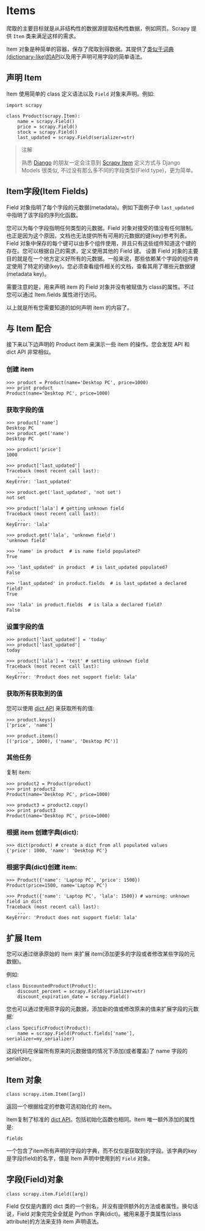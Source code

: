 # Items

爬取的主要目标就是从非结构性的数据源提取结构性数据，例如网页。Scrapy 提供 `Item` 类来满足这样的需求。

Item 对象是种简单的容器，保存了爬取到得数据。其提供了[类似于词典(dictionary-like)的API](http://docs.python.org/library/stdtypes.html#dict)以及用于声明可用字段的简单语法。

## 声明 Item

Item 使用简单的 class 定义语法以及 `Field` 对象来声明。例如:

```
import scrapy

class Product(scrapy.Item):
    name = scrapy.Field()
    price = scrapy.Field()
    stock = scrapy.Field()
    last_updated = scrapy.Field(serializer=str)
```

> 注解
> 
> 熟悉 [Django](http://www.djangoproject.com/) 的朋友一定会注意到 [Scrapy Item](http://docs.djangoproject.com/en/dev/topics/db/models/) 定义方式与 Django Models 很类似, 不过没有那么多不同的字段类型(Field type)，更为简单。

## Item字段(Item Fields)

Field 对象指明了每个字段的元数据(metadata)。例如下面例子中 `last_updated` 中指明了该字段的序列化函数。

您可以为每个字段指明任何类型的元数据。Field 对象对接受的值没有任何限制。也正是因为这个原因，文档也无法提供所有可用的元数据的键(key)参考列表。Field 对象中保存的每个键可以由多个组件使用，并且只有这些组件知道这个键的存在。您可以根据自己的需求，定义使用其他的 Field 键。 设置 Field 对象的主要目的就是在一个地方定义好所有的元数据。一般来说，那些依赖某个字段的组件肯定使用了特定的键(key)。您必须查看组件相关的文档，查看其用了哪些元数据键(metadata key)。

需要注意的是，用来声明 item 的 Field 对象并没有被赋值为 class的属性。不过您可以通过 Item.fields 属性进行访问。

以上就是所有您需要知道的如何声明 item 的内容了。

## 与 Item 配合

接下来以下边声明的 Product item 来演示一些 item 的操作。您会发现 API 和 dict API 非常相似。

### 创建 item

```
>>> product = Product(name='Desktop PC', price=1000)
>>> print product
Product(name='Desktop PC', price=1000)
```

### 获取字段的值

```
>>> product['name']
Desktop PC
>>> product.get('name')
Desktop PC

>>> product['price']
1000

>>> product['last_updated']
Traceback (most recent call last):
    ...
KeyError: 'last_updated'

>>> product.get('last_updated', 'not set')
not set

>>> product['lala'] # getting unknown field
Traceback (most recent call last):
    ...
KeyError: 'lala'

>>> product.get('lala', 'unknown field')
'unknown field'

>>> 'name' in product  # is name field populated?
True

>>> 'last_updated' in product  # is last_updated populated?
False

>>> 'last_updated' in product.fields  # is last_updated a declared field?
True

>>> 'lala' in product.fields  # is lala a declared field?
False
```

### 设置字段的值

```
>>> product['last_updated'] = 'today'
>>> product['last_updated']
today

>>> product['lala'] = 'test' # setting unknown field
Traceback (most recent call last):
    ...
KeyError: 'Product does not support field: lala'
```

### 获取所有获取到的值

您可以使用 [dict API](http://docs.python.org/library/stdtypes.html#dict) 来获取所有的值:

```
>>> product.keys()
['price', 'name']

>>> product.items()
[('price', 1000), ('name', 'Desktop PC')]
```

### 其他任务

复制 item:

```
>>> product2 = Product(product)
>>> print product2
Product(name='Desktop PC', price=1000)

>>> product3 = product2.copy()
>>> print product3
Product(name='Desktop PC', price=1000)
```

### 根据 item 创建字典(dict):

```
>>> dict(product) # create a dict from all populated values
{'price': 1000, 'name': 'Desktop PC'}
```

### 根据字典(dict)创建 item:

```
>>> Product({'name': 'Laptop PC', 'price': 1500})
Product(price=1500, name='Laptop PC')

>>> Product({'name': 'Laptop PC', 'lala': 1500}) # warning: unknown field in dict
Traceback (most recent call last):
    ...
KeyError: 'Product does not support field: lala'
```

## 扩展 Item

您可以通过继承原始的 Item 来扩展 item(添加更多的字段或者修改某些字段的元数据)。

例如:

```
class DiscountedProduct(Product):
    discount_percent = scrapy.Field(serializer=str)
    discount_expiration_date = scrapy.Field()
```

您也可以通过使用原字段的元数据，添加新的值或修改原来的值来扩展字段的元数据:

```
class SpecificProduct(Product):
    name = scrapy.Field(Product.fields['name'], serializer=my_serializer)
```

这段代码在保留所有原来的元数据值的情况下添加(或者覆盖)了 name 字段的 serializer。

## Item 对象

```
class scrapy.item.Item([arg])
```

返回一个根据给定的参数可选初始化的 item。

Item复制了标准的 [dict API](http://docs.python.org/library/stdtypes.html#dict)。包括初始化函数也相同。Item 唯一额外添加的属性是:

```
fields
```

一个包含了item所有声明的字段的字典，而不仅仅是获取到的字段。该字典的key是字段(field)的名字，值是 Item 声明中使用到的 `Field` 对象。

## 字段(Field)对象

```
class scrapy.item.Field([arg])
```

Field 仅仅是内置的 dict 类的一个别名，并没有提供额外的方法或者属性。换句话说，Field 对象完完全全就是 Python 字典(dict)。被用来基于类属性(class attribute)的方法来支持 item 声明语法。